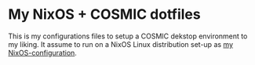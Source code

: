 # My NixOS + COSMIC dotfiles
This is my configurations files to setup a COSMIC dekstop environment to my liking. It assume to run on a NixOS Linux distribution set-up as [my NixOS-configuration](https://github.com/VideoCurio/nixos-configuration).
